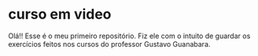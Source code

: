 # curso em video
Olá!!
Esse é o meu primeiro repositório. Fiz ele com o intuito de guardar os exercícios feitos nos cursos do professor Gustavo Guanabara.